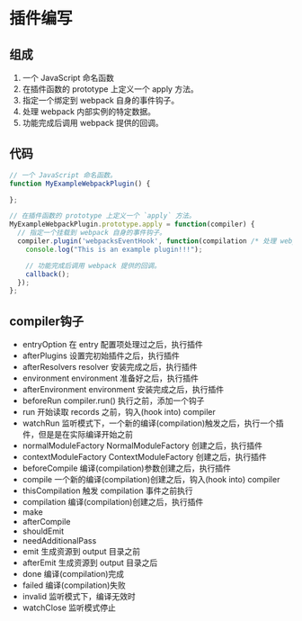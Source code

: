 # 插件编写

## 组成
1. 一个 JavaScript 命名函数
2. 在插件函数的 prototype 上定义一个 apply 方法。
3. 指定一个绑定到 webpack 自身的事件钩子。
4. 处理 webpack 内部实例的特定数据。
5. 功能完成后调用 webpack 提供的回调。

## 代码
```js
// 一个 JavaScript 命名函数。
function MyExampleWebpackPlugin() {

};

// 在插件函数的 prototype 上定义一个 `apply` 方法。
MyExampleWebpackPlugin.prototype.apply = function(compiler) {
  // 指定一个挂载到 webpack 自身的事件钩子。
  compiler.plugin('webpacksEventHook', function(compilation /* 处理 webpack 内部实例的特定数据。*/, callback) {
    console.log("This is an example plugin!!!");

    // 功能完成后调用 webpack 提供的回调。
    callback();
  });
};
```

## compiler钩子
- entryOption
  在 entry 配置项处理过之后，执行插件
- afterPlugins
  设置完初始插件之后，执行插件
- afterResolvers
  resolver 安装完成之后，执行插件
- environment
  environment 准备好之后，执行插件
- afterEnvironment
  environment 安装完成之后，执行插件
- beforeRun
  compiler.run() 执行之前，添加一个钩子
- run
  开始读取 records 之前，钩入(hook into) compiler
- watchRun
  监听模式下，一个新的编译(compilation)触发之后，执行一个插件，但是是在实际编译开始之前
- normalModuleFactory
  NormalModuleFactory 创建之后，执行插件
- contextModuleFactory
  ContextModuleFactory 创建之后，执行插件
- beforeCompile
  编译(compilation)参数创建之后，执行插件
- compile
  一个新的编译(compilation)创建之后，钩入(hook into) compiler
- thisCompilation
  触发 compilation 事件之前执行
- compilation
  编译(compilation)创建之后，执行插件
- make
- afterCompile
- shouldEmit
- needAdditionalPass
- emit
  生成资源到 output 目录之前
- afterEmit
  生成资源到 output 目录之后
- done
  编译(compilation)完成
- failed
  编译(compilation)失败
- invalid
  监听模式下，编译无效时
- watchClose
  监听模式停止